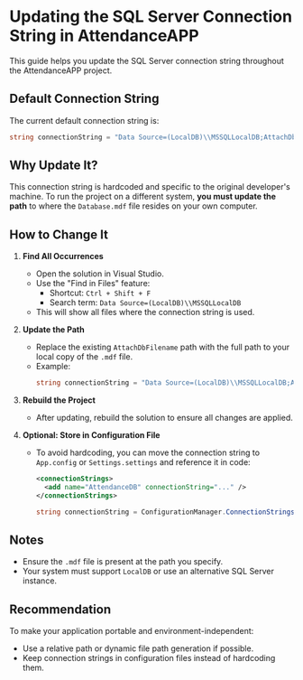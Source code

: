 
# Updating the SQL Server Connection String in AttendanceAPP

This guide helps you update the SQL Server connection string throughout the AttendanceAPP project.

## Default Connection String

The current default connection string is:

```csharp
string connectionString = "Data Source=(LocalDB)\\MSSQLLocalDB;AttachDbFilename=C:\\Users\\Raji\\source\\repos\\AttendanceAPP\\AttendanceAPP\\Database.mdf;Integrated Security=True";
```

## Why Update It?

This connection string is hardcoded and specific to the original developer's machine. To run the project on a different system, **you must update the path** to where the `Database.mdf` file resides on your own computer.

## How to Change It

1. **Find All Occurrences**
   - Open the solution in Visual Studio.
   - Use the "Find in Files" feature:
     - Shortcut: `Ctrl + Shift + F`
     - Search term: `Data Source=(LocalDB)\\MSSQLLocalDB`
   - This will show all files where the connection string is used.

2. **Update the Path**
   - Replace the existing `AttachDbFilename` path with the full path to your local copy of the `.mdf` file.
   - Example:
     ```csharp
     string connectionString = "Data Source=(LocalDB)\\MSSQLLocalDB;AttachDbFilename=C:\\Your\\Path\\To\\Database.mdf;Integrated Security=True";
     ```

3. **Rebuild the Project**
   - After updating, rebuild the solution to ensure all changes are applied.

4. **Optional: Store in Configuration File**
   - To avoid hardcoding, you can move the connection string to `App.config` or `Settings.settings` and reference it in code:
     ```xml
     <connectionStrings>
       <add name="AttendanceDB" connectionString="..." />
     </connectionStrings>
     ```
     ```csharp
     string connectionString = ConfigurationManager.ConnectionStrings["AttendanceDB"].ConnectionString;
     ```

## Notes

- Ensure the `.mdf` file is present at the path you specify.
- Your system must support `LocalDB` or use an alternative SQL Server instance.

## Recommendation

To make your application portable and environment-independent:
- Use a relative path or dynamic file path generation if possible.
- Keep connection strings in configuration files instead of hardcoding them.
